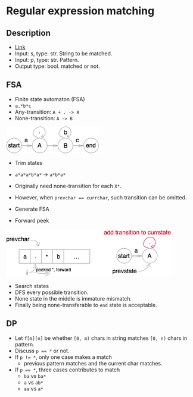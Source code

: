 # Regular expression matching

## Description

* [Link](https://leetcode.com/problems/regular-expression-matching/)
* Input: s, type: str. String to be matched.
* Input: p, type: str. Pattern.
* Output type: bool. matched or not.

## FSA

* Finite state automaton (FSA)
 * `a.*b*c`
 * Any-transition: `A + . -> A`
 * None-transition: `A -> B`

<img src='assets/fsa.png'/>

* Trim states
 * `a*a*a*b*a*` -> `a*b*a*`
 * Originally need none-transition for each `X*`.
 * However, when `prevchar == currchar`, such transition can be omitted.

* Generate FSA
 * Forward peek

<img src='assets/fsa-peek.png'/>

* Search states
 * DFS every possible transition.
 * None state in the middle is immature mismatch.
 * Finally being none-transferable to `end` state is acceptable.
 
## DP

* Let `f[m][n]` be whether `[0, m)` chars in string matches `[0, n)` chars in pattern.
* Discuss `p == *` or not.
* If `p != *`, only one case makes a match
  * previous pattern matches and the current char matches.
* If `p == *`, three cases contributes to match
  * `ba` vs `ba*`
  * `a` vs `ab*`
  * `aa` vs `a*`
